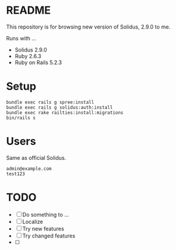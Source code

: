 # README

This repository is for browsing new version of Solidus, 2.9.0 to me.

Runs with ...
* Solidus 2.9.0
* Ruby 2.6.3
* Ruby on Rails 5.2.3


# Setup

```$xslt
bundle exec rails g spree:install
bundle exec rails g solidus:auth:install
bundle exec rake railties:install:migrations
bin/rails s
```


# Users

Same as official Solidus.

```$xslt
admin@example.com
test123
```

# TODO
* [ ] Do something to ...
* [ ] Localize
* [ ] Try new features
* [ ] Try changed features
* [ ] 


